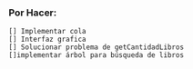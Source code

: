 ### Por Hacer:
    [] Implementar cola
    [] Interfaz grafica
    [] Solucionar problema de getCantidadLibros
    []implementar árbol para búsqueda de libros
